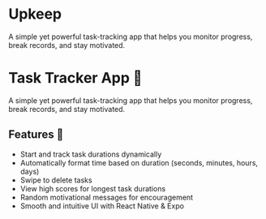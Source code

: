 # Upkeep
A simple yet powerful task-tracking app that helps you monitor progress, break records, and stay motivated.

# Task Tracker App 🚀

A simple yet powerful task-tracking app that helps you monitor progress, break records, and stay motivated.

## Features 🌟
- Start and track task durations dynamically
- Automatically format time based on duration (seconds, minutes, hours, days)
- Swipe to delete tasks
- View high scores for longest task durations
- Random motivational messages for encouragement
- Smooth and intuitive UI with React Native & Expo

